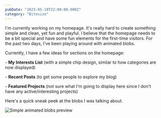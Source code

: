 ```yaml
---
pubDate: "2023-05-10T22:00:00.000Z"
category: "Bitesize"
---
```


I'm currently working on my homepage. It's really hard to create something simple and clean, yet fun and playful. I believe that the homepage needs to be a bit special and have some fun elements for the first-time visitors. For the past two days, I've been playing around with animated blobs.

Currently, I have a few ideas for sections on the homepage:

\- **My Interests List** (with a simple chip design, similar to how categories are now displayed)

\- **Recent Posts** (to get some people to explore my blog)

\- **Featured Projects** (not sure what I'm going to display here since I don't have any active/interesting projects)

Here's a quick sneak peek at the blobs I was talking about.

![Simple animated blobs preview](</media/Screenshot 2023-05-11 at 20.47.21.png> "Simple animated blobs preview")
